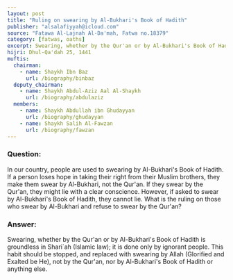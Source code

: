 ```yaml
---
layout: post
title: "Ruling on swearing by Al-Bukhari's Book of Hadith"
publisher: "alsalafiyyah@icloud.com"
source: "Fatawa Al-Lajnah Al-Da'mah, Fatwa no.18379"
category: [fatwas, oaths]
excerpt: Swearing, whether by the Qur'an or by Al-Bukhari's Book of Hadith is groundless in Shariah; it is done only by ignorant people.
hijri: Dhul-Qa'dah 25, 1441
muftis:
  chairman:
    - name: Shaykh Ibn Baz
      url: /biography/binbaz
  deputy_chairman:
    - name: Shaykh Abdul-Aziz Aal Al-Shaykh
      url: /biography/abdulaziz
  members: 
    - name: Shaykh Abdullah ibn Ghudayyan
      url: /biography/ghudayyan
    - name: Shaykh Salih Al-Fawzan
      url: /biography/fawzan
---
```


### Question: 
In our country, people are used to swearing by Al-Bukhari's Book of Hadith.  If a person loses hope in taking their right from their Muslim brothers, they make them swear by Al-Bukhari, not the Qur'an. If they swear by the Qur'an, they might lie with a clear conscience. However, if asked to swear by Al-Bukhari's Book of Hadith, they cannot lie. What is the ruling on those who swear by Al-Bukhari and refuse to swear by the Qur'an?

### Answer: 
Swearing, whether by the Qur'an or by Al-Bukhari's Book of Hadith is groundless in Shari`ah (Islamic law); it is done only by ignorant people. This habit should be stopped, and replaced with swearing by Allah (Glorified and Exalted be He), not by the Qur'an, nor by Al-Bukhari's Book of Hadith or anything else.
